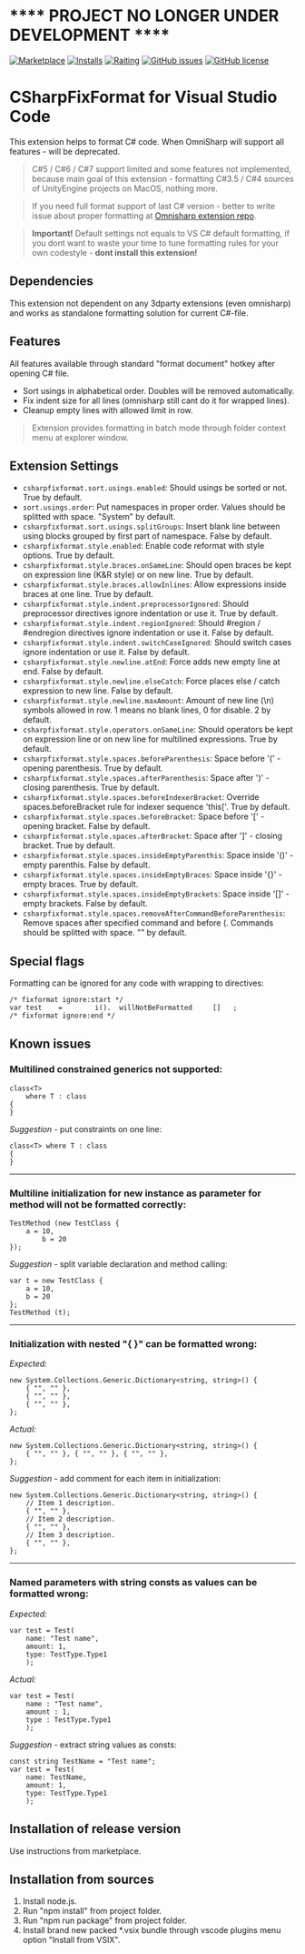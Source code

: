 # **** PROJECT NO LONGER UNDER DEVELOPMENT ****

[![Marketplace](https://vsmarketplacebadge.apphb.com/version-short/Leopotam.csharpfixformat.svg)](https://marketplace.visualstudio.com/items?itemName=Leopotam.csharpfixformat)
[![Installs](https://vsmarketplacebadge.apphb.com/installs-short/Leopotam.csharpfixformat.svg)](https://marketplace.visualstudio.com/items?itemName=Leopotam.csharpfixformat)
[![Raiting](https://vsmarketplacebadge.apphb.com/rating-short/Leopotam.csharpfixformat.svg)](https://marketplace.visualstudio.com/items?itemName=Leopotam.csharpfixformat)
[![GitHub issues](https://img.shields.io/github/issues/Leopotam/vscode-csharpfixformat.svg)](https://github.com/Leopotam/vscode-csharpfixformat/issues)
[![GitHub license](https://img.shields.io/badge/license-MIT-blue.svg)](https://raw.githubusercontent.com/Leopotam/vscode-csharpfixformat/master/LICENSE)

# CSharpFixFormat for Visual Studio Code
This extension helps to format C# code. When OmniSharp will support all features - will be deprecated.

> C#5 / C#6 / C#7 support limited and some features not implemented, because main goal of this extension - formatting C#3.5 / C#4 sources of UnityEngine projects on MacOS, nothing more.

> If you need full format support of last C# version - better to write issue about proper formatting at [Omnisharp extension repo](https://github.com/OmniSharp/omnisharp-vscode/issues).

> **Important!** Default settings not equals to VS C# default formatting, if you dont want to waste your time to tune formatting rules for your own codestyle - **dont install this extension!**

## Dependencies
This extension not dependent on any 3dparty extensions (even omnisharp) and works as standalone formatting solution for current C#-file.

## Features
All features available through standard "format document" hotkey after opening C# file.
  * Sort usings in alphabetical order. Doubles will be removed automatically.
  * Fix indent size for all lines (omnisharp still cant do it for wrapped lines).
  * Cleanup empty lines with allowed limit in row.

> Extension provides formatting in batch mode through folder context menu at explorer window.

## Extension Settings
* `csharpfixformat.sort.usings.enabled`: Should usings be sorted or not. True by default.
* `sort.usings.order`: Put namespaces in proper order. Values should be splitted with space. "System" by default.
* `csharpfixformat.sort.usings.splitGroups`: Insert blank line between using blocks grouped by first part of namespace. False by default.
* `csharpfixformat.style.enabled`: Enable code reformat with style options. True by default.
* `csharpfixformat.style.braces.onSameLine`: Should open braces be kept on expression line (K&R style) or on new line. True by default.
* `csharpfixformat.style.braces.allowInlines`: Allow expressions inside braces at one line. True by default.
* `csharpfixformat.style.indent.preprocessorIgnored`: Should preprocessor directives ignore indentation or use it. True by default.
* `csharpfixformat.style.indent.regionIgnored`: Should #region / #endregion directives ignore indentation or use it. False by default.
* `csharpfixformat.style.indent.switchCaseIgnored`: Should switch cases ignore indentation or use it. False by default.
* `csharpfixformat.style.newline.atEnd`: Force adds new empty line at end. False by default.
* `csharpfixformat.style.newline.elseCatch`: Force places else / catch expression to new line. False by default.
* `csharpfixformat.style.newline.maxAmount`: Amount of new line (\\n) symbols allowed in row. 1 means no blank lines, 0 for disable. 2 by default.
* `csharpfixformat.style.operators.onSameLine`: Should operators be kept on expression line or on new line for multilined expressions. True by default.
* `csharpfixformat.style.spaces.beforeParenthesis`: Space before '(' - opening parenthesis. True by default.
* `csharpfixformat.style.spaces.afterParenthesis`: Space after ')' - closing parenthesis. True by default.
* `csharpfixformat.style.spaces.beforeIndexerBracket`: Override spaces.beforeBracket rule for indexer sequence 'this['. True by default.
* `csharpfixformat.style.spaces.beforeBracket`: Space before '[' - opening bracket. False by default.
* `csharpfixformat.style.spaces.afterBracket`: Space after ']' - closing bracket. True by default.
* `csharpfixformat.style.spaces.insideEmptyParenthis`: Space inside '()' - empty parenthis. False by default.
* `csharpfixformat.style.spaces.insideEmptyBraces`: Space inside '{}' - empty braces. True by default.
* `csharpfixformat.style.spaces.insideEmptyBrackets`: Space inside '[]' - empty brackets. False by default.
* `csharpfixformat.style.spaces.removeAfterCommandBeforeParenthesis`: Remove spaces after specified command and before (. Commands should be splitted with space. "" by default.

## Special flags
Formatting can be ignored for any code with wrapping to directives:
```
/* fixformat ignore:start */
var test    =        i().  willNotBeFormatted     []   ;
/* fixformat ignore:end */
```


## Known issues
### Multilined constrained generics not supported:
```
class<T>
    where T : class
{
}
```
*Suggestion* - put constraints on one line:
```
class<T> where T : class
{
}
```
---
### Multiline initialization for new instance as parameter for method will not be formatted correctly:
```
TestMethod (new TestClass {
    a = 10,
        b = 20
});
```
*Suggestion* - split variable declaration and method calling:
```
var t = new TestClass {
    a = 10,
    b = 20
};
TestMethod (t);
```
---
### Initialization with nested "{ }" can be formatted wrong:
*Expected:*
```
new System.Collections.Generic.Dictionary<string, string>() {
    { "", "" },
    { "", "" },
    { "", "" },
};
```
*Actual:*
```
new System.Collections.Generic.Dictionary<string, string>()	{
    { "", "" }, { "", "" }, { "", "" },
};
```
*Suggestion* - add comment for each item in initialization:
```
new System.Collections.Generic.Dictionary<string, string>() {
    // Item 1 description.
    { "", "" },
    // Item 2 description.
    { "", "" },
    // Item 3 description.
    { "", "" },
};
```
---
### Named parameters with string consts as values can be formatted wrong:
*Expected:*
```
var test = Test(
    name: "Test name",
    amount: 1,
    type: TestType.Type1
    );
```
*Actual:*
```
var test = Test(
    name : "Test name",
    amount : 1,
    type : TestType.Type1
    );
```
*Suggestion* - extract string values as consts:
```
const string TestName = "Test name";
var test = Test(
    name: TestName,
    amount: 1,
    type: TestType.Type1
    );
```
## Installation of release version
Use instructions from marketplace.


## Installation from sources
1. Install node.js.
2. Run "npm install" from project folder.
3. Run "npm run package" from project folder.
4. Install brand new packed *.vsix bundle through vscode plugins menu option "Install from VSIX".